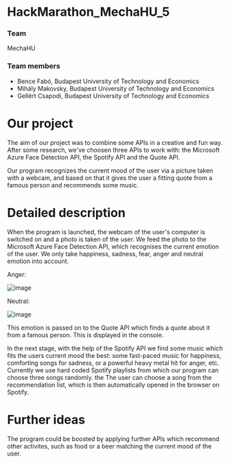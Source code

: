 # HackMarathon_MechaHU_5
### Team
MechaHU
### Team members

- Bence Fabó, Budapest University of Technology and Economics
- Mihály Makovsky, Budapest University of Technology and Economics
- Gellért Csapodi, Budapest University of Technology and Economics

# Our project
The aim of our project was to combine some APIs in a creative and fun way. After some research, we've choosen three APIs to work with: the Microsoft Azure Face Detection API, the Spotify API and the Quote API.

Our program recognizes the current mood of the user via a picture taken with a webcam, and based on that it gives the user a fitting quote from a famous person and recommends some music.

# Detailed description
When the program is launched, the webcam of the user's computer is switched on and a photo is taken of the user.
We feed the photo to the Microsoft Azure Face Detection API, which recognises the current emotion of the user. We only take happiness, sadness, fear, anger and neutral emotion into account.

Anger:

![image](https://user-images.githubusercontent.com/65888378/120842732-61550100-c56d-11eb-8c0a-7e1eb79d61f5.png)

Neutral:

![image](https://user-images.githubusercontent.com/65888378/120842813-83e71a00-c56d-11eb-8fe5-211ed286b4fa.png)


This emotion is passed on to the Quote API which finds a quote about it from a famous person. This is displayed in the console.

In the next stage, with the help of the Spotify API we find some music which fits the users current mood the best: some fast-paced music for happiness, comforting songs for sadness, or a powerful heavy metal hit for anger, etc. Currently we use hard coded Spotify playlists from which our program can choose three songs randomly. the  The user can choose a song from the recommendation list, which is then automatically opened in the browser on Spotify.

# Further ideas
The program could be boosted by applying further APIs which recommend other activites, such as food or a beer matching the current mood of the user.
